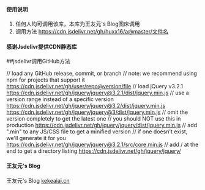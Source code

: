 

#### 使用说明
1.  任何人均可调用该库，本库为王友元's Blog图床调用
2.  调用方法 https://cdn.jsdelivr.net/gh/huxx16/a@master/文件名

#### 感谢Jsdelivr提供CDN静态库
##jsdelivr调用GitHub方法

// load any GitHub release, commit, or branch
// note: we recommend using npm for projects that support it
https://cdn.jsdelivr.net/gh/user/repo@version/file
// load jQuery v3.2.1
https://cdn.jsdelivr.net/gh/jquery/jquery@3.2.1/dist/jquery.min.js
// use a version range instead of a specific version
https://cdn.jsdelivr.net/gh/jquery/jquery@3.2/dist/jquery.min.js
https://cdn.jsdelivr.net/gh/jquery/jquery@3/dist/jquery.min.js
// omit the version completely to get the latest one
// you should NOT use this in production
https://cdn.jsdelivr.net/gh/jquery/jquery/dist/jquery.min.js
// add ".min" to any JS/CSS file to get a minified version
// if one doesn't exist, we'll generate it for you
https://cdn.jsdelivr.net/gh/jquery/jquery@3.2.1/src/core.min.js
// add / at the end to get a directory listing
https://cdn.jsdelivr.net/gh/jquery/jquery/

#### 王友元's Blog

王友元's Blog [kekeaiai.cn](https://kekeaiai.cn/)
